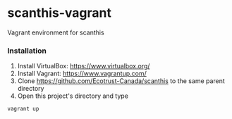 # scanthis-vagrant
Vagrant environment for scanthis

### Installation
1. Install VirtualBox: https://www.virtualbox.org/
2. Install Vagrant: https://www.vagrantup.com/
3. Clone https://github.com/Ecotrust-Canada/scanthis to the same parent directory
4. Open this project's directory and type
```
vagrant up
```
